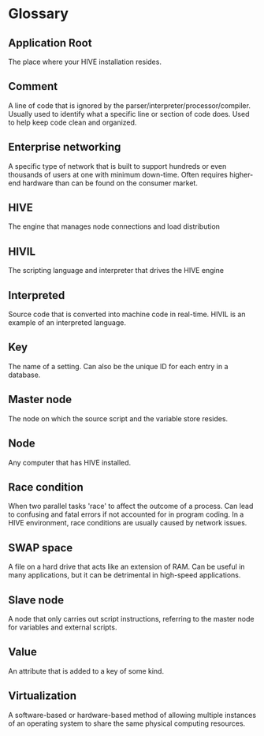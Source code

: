 # Glossary

## Application Root

The place where your HIVE installation resides.

## Comment

A line of code that is ignored by the parser/interpreter/processor/compiler. Usually used to identify what a specific line or section of code does. Used to help keep code clean and organized.

## Enterprise networking

A specific type of network that is built to support hundreds or even thousands of users at one with minimum down-time. Often requires higher-end hardware than can be found on the consumer market.

## HIVE

The engine that manages node connections and load distribution

## HIVIL

The scripting language and interpreter that drives the HIVE engine

## Interpreted

Source code that is converted into machine code in real-time. HIVIL is an example of an interpreted language.

## Key

The name of a setting. Can also be the unique ID for each entry in a database.

## Master node

The node on which the source script and the variable store resides.

## Node

Any computer that has HIVE installed.

## Race condition

When two parallel tasks 'race' to affect the outcome of a process. Can lead to confusing and fatal errors if not accounted for in program coding. In a HIVE environment, race conditions are usually caused by network issues.

## SWAP space

A file on a hard drive that acts like an extension of RAM. Can be useful in many applications, but it can be detrimental in high-speed applications.

## Slave node

A node that only carries out script instructions, referring to the master node for variables and external scripts.

## Value

An attribute that is added to a key of some kind.

## Virtualization

A software-based or hardware-based method of allowing multiple instances of an operating system to share the same physical computing resources.